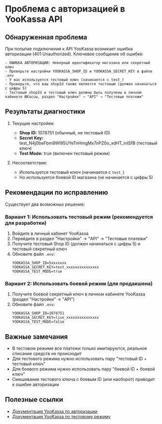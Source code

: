 # Проблема с авторизацией в YooKassa API

## Обнаруженная проблема

При попытке подключения к API YooKassa возникает ошибка авторизации (401 Unauthorized). Ключевое сообщение об ошибке:

```
- ОШИБКА АВТОРИЗАЦИИ: Неверный идентификатор магазина или секретный ключ
- Проверьте настройки YOOKASSA_SHOP_ID и YOOKASSA_SECRET_KEY в файле .env
- У вас используется тестовый ключ (начинается с test_)
- Проверьте, что ваш shopId также является тестовым (должен начинаться с цифры 5)
- Тестовый shopId и тестовый ключ должны быть получены в личном кабинете ЮКассы, раздел "Настройки" → "API" → "Тестовые платежи"
```

## Результаты диагностики

1. Текущие настройки:
   - **Shop ID:** 1078751 (обычный, не тестовый ID)
   - **Secret Key:** test_N4j0beFbm9WI95UYeTnHmgMx7nPZ0o_xdHT_inISfB (тестовый ключ)
   - **Test Mode:** true (включен тестовый режим)

2. Несоответствие:
   - Используется тестовый ключ (начинается с `test_`)
   - Но используется боевой ID магазина (не начинается с цифры 5)

## Рекомендации по исправлению

Существует два возможных решения:

### Вариант 1: Использовать тестовый режим (рекомендуется для разработки)

1. Войдите в личный кабинет YooKassa
2. Перейдите в раздел "Настройки" → "API" → "Тестовые платежи"
3. Получите тестовый Shop ID (должен начинаться с цифры 5) и тестовый секретный ключ
4. Обновите файл `.env`:
   ```
   YOOKASSA_SHOP_ID=5xxxxxxx
   YOOKASSA_SECRET_KEY=test_xxxxxxxxxxxxxxx
   YOOKASSA_TEST_MODE=true
   ```

### Вариант 2: Использовать боевой режим (для продакшена)

1. Получите боевой секретный ключ в личном кабинете YooKassa (раздел "Настройки" → "API")
2. Обновите файл `.env`:
   ```
   YOOKASSA_SHOP_ID=1078751
   YOOKASSA_SECRET_KEY=live_xxxxxxxxxxxxxxx
   YOOKASSA_TEST_MODE=false
   ```

## Важные замечания

- В тестовом режиме все платежи только имитируются, реальное списание средств не происходит
- Для тестового режима нужно использовать пару "тестовый ID + тестовый ключ"
- Для боевого режима нужно использовать пару "боевой ID + боевой ключ"
- Смешивание тестового ключа с боевым ID (или наоборот) приводит к ошибке авторизации

## Полезные ссылки

- [Документация YooKassa по авторизации](https://yookassa.ru/developers/using-api/authorization)
- [Документация YooKassa по тестовому режиму](https://yookassa.ru/developers/using-api/testing-and-production) 